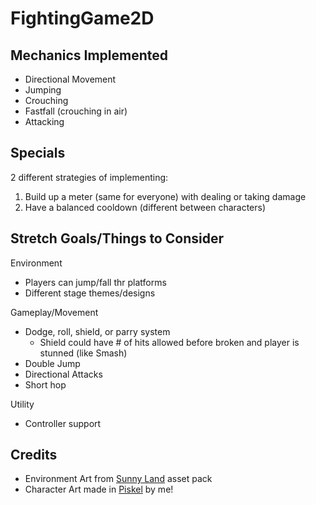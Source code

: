 # FightingGame2D

## Mechanics Implemented
- Directional Movement
- Jumping
- Crouching
- Fastfall (crouching in air)
- Attacking

## Specials
2 different strategies of implementing: 
1. Build up a meter (same for everyone) with dealing or taking damage
2. Have a balanced cooldown (different between characters)

## Stretch Goals/Things to Consider
Environment
- Players can jump/fall thr platforms
- Different stage themes/designs

Gameplay/Movement
- Dodge, roll, shield, or parry system
  - Shield could have # of hits allowed before broken and player is stunned (like Smash)
- Double Jump
- Directional Attacks
- Short hop

Utility
- Controller support

## Credits
- Environment Art from [Sunny Land](https://assetstore.unity.com/packages/2d/characters/sunny-land-103349) asset pack
- Character Art made in [Piskel](https://www.piskelapp.com/) by me!
